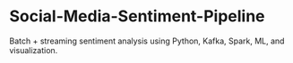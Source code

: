 # Social-Media-Sentiment-Pipeline
Batch + streaming sentiment analysis using Python, Kafka, Spark, ML, and visualization.
